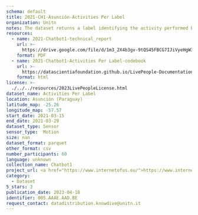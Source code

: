 ```yaml
---
schema: default
title: 2021-CH1-Asunción-Activities Per Label
organization: Unitn
notes: The dataset returns a label identifying the activity performed by the user, accurately detected using low power signals from multiple sensors in the device. This is achieved using Google’s Activity Recognition API. Possible activities are; still, in_vehicle, on_bycicle, on_foot, running, tilting, walking. The dataset was collected as part of the WeNet project, a Horizon 2020 funded project that aims at developing a diversity-aware, machine-mediated paradigm for social interactions.
resources:
  - name: 2021-Chatbot1-technical_report
    url: >-
      https://drive.google.com/file/d/1m3_2X4b3gv-9tQS45FBCG7IJiVyeHgW3/view?usp=sharing
    format: PDF
  - name: 2021-Chatbot1-Activities Per Label-codebook
    url: >-
      https://datascientiafoundation.github.io/LivePeople-Documentation/2021-Chatbot1/2021_CH1_activitiesperlabel.html
    format: html
license: >-
  ./../../resources/2023LivePeopleLicense.html
dataset_name: Activities Per Label
location: Asunción (Paraguay)
latitude_map: -25.26
longitude_map: -57.57
start_date: 2021-03-15
end_date: 2021-03-29
dataset_type: Sensor
sensor_type:  Motion
size: nan
dataset_format: parquet
other_format: csv
number_participants: 60
language: unknown
collection_name: Chatbot1
project_url: <a href="https://www.internetofus.eu/">https://www.internetofus.eu/</a>
category:
  - Dataset
5_stars: 3
publication_date: 2023-04-18
identifier: 005.AAAE.AAD.BE
request_contact: datadistribution.knowdive@unitn.it
---
```

